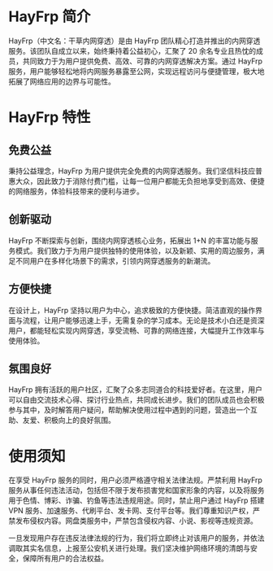 # HayFrp 简介

HayFrp（中文名：干草内网穿透）是由 HayFrp 团队精心打造并推出的内网穿透服务。该团队自成立以来，始终秉持着公益初心，汇聚了 20 余名专业且热忱的成员，共同致力于为用户提供免费、高效、可靠的内网穿透解决方案。通过 HayFrp 服务，用户能够轻松地将内网服务暴露至公网，实现远程访问与便捷管理，极大地拓展了网络应用的边界与可能性。

# HayFrp 特性

## 免费公益

秉持公益理念，HayFrp 为用户提供完全免费的内网穿透服务。我们坚信科技应普惠大众，因此致力于消除付费门槛，让每一位用户都能无负担地享受到高效、便捷的网络服务，体验科技带来的便利与进步。

## 创新驱动

HayFrp 不断探索与创新，围绕内网穿透核心业务，拓展出 1+N 的丰富功能与服务模式。我们致力于为用户提供独特的使用体验，以及新颖、实用的周边服务，满足不同用户在多样化场景下的需求，引领内网穿透服务的新潮流。

## 方便快捷

在设计上，HayFrp 坚持以用户为中心，追求极致的方便快捷。简洁直观的操作界面与流程，让用户能够迅速上手，无需复杂的学习成本。无论是技术小白还是资深用户，都能轻松实现内网穿透，享受流畅、可靠的网络连接，大幅提升工作效率与使用体验。

## 氛围良好

HayFrp 拥有活跃的用户社区，汇聚了众多志同道合的科技爱好者。在这里，用户可以自由交流技术心得、探讨行业热点，共同成长进步。我们的团队成员也会积极参与其中，及时解答用户疑问，帮助解决使用过程中遇到的问题，营造出一个互助、友爱、积极向上的良好氛围。

# 使用须知

在享受 HayFrp 服务的同时，用户必须严格遵守相关法律法规。严禁利用 HayFrp 服务从事任何违法活动，包括但不限于发布损害党和国家形象的内容，以及将服务用于色情、博彩、诈骗、钓鱼等违法违规用途。同时，禁止用户通过 HayFrp 搭建 VPN 服务、加速服务、代刷平台、发卡网、支付平台等。我们尊重知识产权，严禁发布侵权内容。网盘类服务中，严禁包含侵权内容、小说、影视等违规资源。

一旦发现用户存在违反法律法规的行为，我们将立即终止对该用户的服务，并依法调取其实名信息，上报至公安机关进行处理。我们坚决维护网络环境的清朗与安全，保障所有用户的合法权益。
